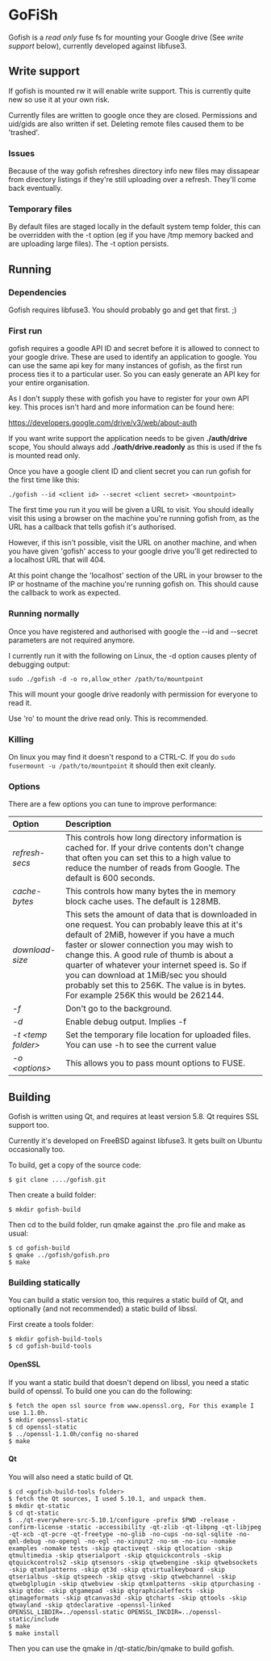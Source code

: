 # GoFiSh

Gofish is a *read only* fuse fs for mounting your Google drive (See *write support* below), currently developed against libfuse3.

## Write support

If gofish is mounted rw it will enable write support. This is currently quite new so use it at your own risk.

Currently files are written to google once they are closed. Permissions and uid/gids are also written if set. Deleting remote files caused them to be 'trashed'.

### Issues

Because of the way gofish refreshes directory info new files may dissapear from directory listings if they're still uploading over a refresh. They'll come back eventually.

### Temporary files

By default files are staged locally in the default system temp folder, this can be overridden with the -t option (eg if you have /tmp memory backed and are uploading large files). The -t option persists.

## Running

### Dependencies

Gofish requires libfuse3. You should probably go and get that first. ;)

### First run

gofish requires a goodle API ID and secret before it is allowed to connect to your google drive. These are used to identify an application to google. You can use the same api key for many instances of gofish, as the first run process ties it to a particular user. So you can easly generate an API key for your entire organisation.

As I don't supply these with gofish you have to register for your own API key. This proces isn't hard and more information can be found here:

https://developers.google.com/drive/v3/web/about-auth

If you want write support the application needs to be given **./auth/drive** scope, You should always add **./oath/drive.readonly** as this is used if the fs is mounted read only.

Once you have a google client ID and client secret you can run gofish for the first time like this:

```
./gofish --id <client id> --secret <client secret> <mountpoint>
```

The first time you run it you will be given a URL to visit. You should ideally visit this using a browser on the machine you're running gofish from, as the URL has a callback that tells gofish it's authorised.

However, if this isn't possible, visit the URL on another machine, and when you have given 'gofish' access to your google drive you'll get redirected to a localhost URL that will 404.

At this point change the 'localhost' section of the URL in your browser to the IP or hostname of the machine you're running gofish on. This should cause the callback to work as expected.

### Running normally

Once you have registered and authorised with google the --id and --secret parameters are not required anymore.

I currently run it with the following on Linux, the -d option causes plenty of debugging output:

```
sudo ./gofish -d -o ro,allow_other /path/to/mountpoint
```

This will mount your google drive readonly with permission for everyone to read it.

Use 'ro' to mount the drive read only. This is recommended.


### Killing

On linux you may find it doesn't respond to a CTRL-C. If you do `sudo fusermount -u /path/to/mountpoint` it should then exit cleanly.

### Options

There are a few options you can tune to improve performance:

|Option|Description|
|:-----|:----------|
|_refresh-secs_|This controls how long directory information is cached for. If your drive contents don't change that often you can set this to a high value to reduce the number of reads from Google. The default is 600 seconds.|
|_cache-bytes_|This controls how many bytes the in memory block cache uses. The default is 128MB.|
|_download-size_|This sets the amount of data that is downloaded in one request. You can probably leave this at it's default of 2MiB, however if you have a much faster or slower connection you may wish to change this. A good rule of thumb is about a quarter of whatever your internet speed is. So if you can download at 1MiB/sec you should probably set this to 256K. The value is in bytes. For example 256K this would be 262144.|
|_-f_|Don't go to the background.|
|_-d_|Enable debug output. Implies -f|
|_-t &lt;temp folder&gt;_|Set the temporary file location for uploaded files. You can use -h to see the current value|
|_-o &lt;options&gt;_|This allows you to pass mount options to FUSE.|

## Building

Gofish is written using Qt, and requires at least version 5.8. Qt requires SSL support too.

Currently it's developed on FreeBSD against libfuse3. It gets built on Ubuntu occasionally too.

To build, get a copy of the source code:

```
$ git clone ..../gofish.git
```

Then create a build folder:

```
$ mkdir gofish-build
```

Then cd to the build folder, run qmake against the .pro file and make as usual:

```
$ cd gofish-build
$ qmake ../gofish/gofish.pro
$ make
```

### Building statically

You can build a static version too, this requires a static build of Qt, and optionally (and not recommended) a static build of libssl.

First create a tools folder:

```
$ mkdir gofish-build-tools
$ cd gofish-build-tools
```

#### OpenSSL

If you want a static build that doesn't depend on libssl, you need a static build of openssl. To build one you can do the following:

```
$ fetch the open ssl source from www.openssl.org, For this example I use 1.1.0h.
$ mkdir openssl-static
$ cd openssl-static
$ ../openssl-1.1.0h/config no-shared
$ make
```

#### Qt

You will also need a static build of Qt.

```
$ cd <gofish-build-tools folder>
$ fetch the Qt sources, I used 5.10.1, and unpack them.
$ mkdir qt-static
$ cd qt-static
$ ../qt-everywhere-src-5.10.1/configure -prefix $PWD -release -confirm-license -static -accessibility -qt-zlib -qt-libpng -qt-libjpeg -qt-xcb -qt-pcre -qt-freetype -no-glib -no-cups -no-sql-sqlite -no-qml-debug -no-opengl -no-egl -no-xinput2 -no-sm -no-icu -nomake examples -nomake tests -skip qtactiveqt -skip qtlocation -skip qtmultimedia -skip qtserialport -skip qtquickcontrols -skip qtquickcontrols2 -skip qtsensors -skip qtwebengine -skip qtwebsockets -skip qtxmlpatterns -skip qt3d -skip qtvirtualkeyboard -skip qtserialbus -skip qtspeech -skip qtsvg -skip qtwebchannel -skip qtwebglplugin -skip qtwebview -skip qtxmlpatterns -skip qtpurchasing -skip qtdoc -skip qtgamepad -skip qtgraphicaleffects -skip qtimageformats -skip qtcanvas3d -skip qtcharts -skip qttools -skip qtwayland -skip qtdeclarative -openssl-linked OPENSSL_LIBDIR=../openssl-static OPENSSL_INCDIR=../openssl-static/include
$ make
$ make install
```

Then you can use the qmake in <gofish-build-tools>/qt-static/bin/qmake to build gofish.
